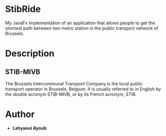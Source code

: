 # StibRide

My JavaFx implementation of an application that allows people to get the shortest path between two metro station in the public transport network of Brussels.

# Description

## STIB-MIVB
The Brussels Intercommunal Transport Company is the local public transport operator in Brussels, Belgium. It is usually referred to in English by the double acronym STIB-MIVB, or by its French acronym, STIB.

# Author
- **Lahyaoui Ayoub**
